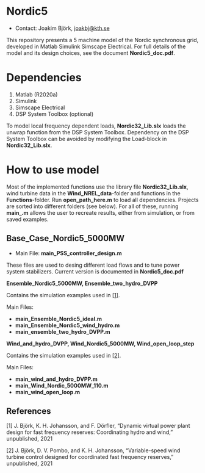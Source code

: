# Nordic5
* Contact: Joakim Björk, joakbj@kth.se

This repository presents a 5 machine model of the Nordic synchronous grid, developed in Matlab Simulink Simscape Electrical. For full details of the model and its design choices, see the document **Nordic5_doc.pdf**.

# Dependencies
1. Matlab (R2020a)
2. Simulink 
3. Simscape Electrical
4. DSP System Toolbox (optional)

To model local frequency dependent loads, **Nordic32_Lib.slx** loads the unwrap function from the DSP System Toolbox. Dependency on the DSP System Toolbox can be avoided by modifying the Load-block in **Nordic32_Lib.slx**.

# How to use model

Most of the implemented functions use the library file **Nordic32_Lib.slx**, wind turbine data in the **Wind_NREL_data**-folder and functions in the **Functions**-folder. Run **open_path_here.m** to load all dependencies. Projects are sorted into different folders (see below). For all of these, running **main_.m** allows the user to recreate results, either from simulation, or from saved examples.

## Base_Case_Nordic5_5000MW

- Main File: **main_PSS_controller_design.m**

These files are used to desing different load flows and to tune power system stabilizers. Current version is documented in **Nordic5_doc.pdf**

**Ensemble_Nordic5_5000MW, Ensemble_two_hydro_DVPP**

Contains the simulation examples used in [[1]](#1).

Main Files: 

- **main_Ensemble_Nordic5_ideal.m** 
- **main_Ensemble_Nordic5_wind_hydro.m**
- **main_ensemble_two_hydro_DVPP.m**

**Wind_and_hydro_DVPP, Wind_Nordic5_5000MW, Wind_open_loop_step**

Contains the simulation examples used in [[2]](#2).

Main Files: 

- **main_wind_and_hydro_DVPP.m** 
- **main_Wind_Nordic_5000MW_110.m**
- **main_wind_open_loop.m**

## References
<a id="1">[1]</a> 
J. Björk, K. H. Johansson, and F. Dörfler, “Dynamic virtual power plant design for fast frequency reserves: Coordinating hydro and wind,” unpublished, 2021

<a id="2">[2]</a> 
J. Björk, D. V. Pombo, and K. H. Johansson, “Variable-speed wind turbine control designed for coordinated fast frequency reserves,” unpublished, 2021
